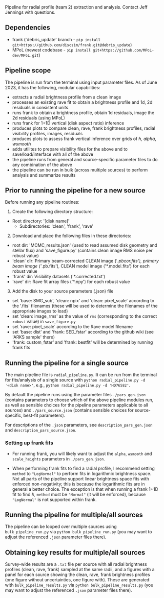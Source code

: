 Pipeline for radial profile (team 2) extraction and analysis. Contact Jeff Jennings with questions.

Dependencies
------------
- frank ('debris_update' branch - `pip install git+https://github.com/discsim/frank.git@debris_update`)
- MPoL (newest codebase - `pip install git+https://github.com/MPoL-dev/MPoL.git`)

Pipeline scope
--------------
The pipeline is run from the terminal using input parameter files. As of June 2023, it has the following, modular capabilities:
- extracts a radial brightness profile from a clean image
- processes an existing rave fit to obtain a brightness profile and 1d, 2d residuals in consistent units
- runs frank to obtain a brightness profile, obtain 1d residuals, image the 2d residuals (using MPoL)
- runs frank for 1+1D vertical (disk aspect ratio) inference
- produces plots to compare clean, rave, frank brightness profiles, radial visibility profiles, images, residuals
- produces plots to assess frank vertical inference over grids of _h_, _alpha_, _wsmooth_
- adds utilites to prepare visibility files for the above and to save/load/interface with all of the above
- the pipeline runs from general and source-specific parameter files to do any combination of the above
- the pipeline can be run in bulk (across multiple sources) to perform analysis and summarize results

Prior to running the pipeline for a new source
----------------------------------------------
Before running any pipeline routines:
1) Create the following directory structure:
- Root directory: '[disk name]'
    - Subdirectories: 'clean', 'frank', 'rave'

2) Download and place the following files in these directories:
- root dir: 'MCMC_results.json' (used to read assumed disk geometry and stellar flux) and 'save_figure.py' (contains clean image RMS noise per robust value)
- 'clean' dir: Primary beam-corrected CLEAN image ('*.pbcor.fits'), primary beam image ('*.pb.fits'), CLEAN model image ('*.model.fits') for each robust value
- 'frank' dir: Visibility datasets ('*.corrected.txt')
- 'rave' dir: Rave fit array files ('*.npy') for each robust value

3) Add the disk to your source parameters (.json) file
-  set 'base: SMG_sub', 'clean: npix' and 'clean: pixel_scale' according to the '.fits' filenames (these will be used to determine the filenames of the appropriate images to load)
- set 'clean: image_rms' as the value of `rms` (corresponding to the correct `robust` value) in `save_figure.py`
- set 'rave: pixel_scale' according to the Rave model filename
- set 'base: dist' and 'frank: SED_fstar' according to the github wiki (see 'ARKS sample' there)
- 'frank: custom_fstar' and 'frank: bestfit' will be determined by running frank fits

Running the pipeline for a single source
----------------------------------------
The main pipeline file is `radial_pipeline.py`. It can be run from the terminal for fits/analysis of a single source with `python radial_pipeline.py -d '<disk name>'`, e.g., `python radial_pipeline.py -d 'HD76582'`. 

By default the pipeline runs using the parameter files `./pars_gen.json` (contains parameters to choose which of the above pipeline modules run, as well as sensible choices for the pipeline parameters applicable to all sources) and `./pars_source.json` (contains sensible choices for source-specific, best-fit parameters). 

For descriptions of the `.json` parameters, see `description_pars_gen.json` and `description_pars_source.json`.

### Setting up frank fits ###
- For running frank, you will likely want to adjust the `alpha`, `wsmooth` and `scale_heights` parameters in `./pars_gen.json`. 

- When performing frank fits to find a radial profile, I recommend setting `method` to `"LogNormal"` to perform fits in logarithmic brightness space. Not all parts of the pipeline support linear brightness space fits with enforced non-negativity; this is because the logarithmic fits are in general a better choice. The exception is that when running a frank 1+1D fit to find _h_, `method` must be `"Normal"` (it will be enforced), because `"LogNormal"` is not supported within frank.

Running the pipeline for multiple/all sources
---------------------------------------------
The pipeline can be looped over multiple sources using `bulk_pipeline_run.py` via `python bulk_pipeline_run.py` (you may want to adjust the referenced `.json` parameter files there). 

Obtaining key results for multiple/all sources
----------------------------------------------
Survey-wide results are a `.txt` file per source with all radial brightness profiles (clean, rave, frank) sampled at the same radii, and a figures with a panel for each source showing the clean, rave, frank brightness profiles (one figure without uncertainties, one figure with). These are generated with `bulk_pipeline_results.py` via `python bulk_pipeline_results.py` (you may want to adjust the referenced `.json` parameter files there).